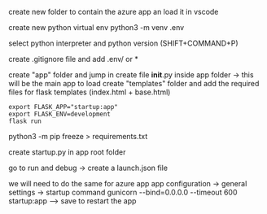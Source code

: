 create new folder to contain the azure app an load it in vscode

create new python virtual env
 python3 -m venv .env

select python interpreter and python version (SHIFT+COMMAND+P)

create .gitignore file and add .env/ or * 

create "app" folder and jump in
create file __init__.py inside app folder -> this will be the main app to load
create "templates" folder and add the required files for flask templates (index.html + base.html)

```  test the app
export FLASK_APP="startup:app"
export FLASK_ENV=development
flask run
```
python3 -m pip freeze > requirements.txt

create startup.py in app root folder

go to run and debug -> create a launch.json file

we will need to do the same for azure app 
app configuration -> general settings -> startup command
gunicorn --bind=0.0.0.0 --timeout 600  startup:app --> save to restart the app

